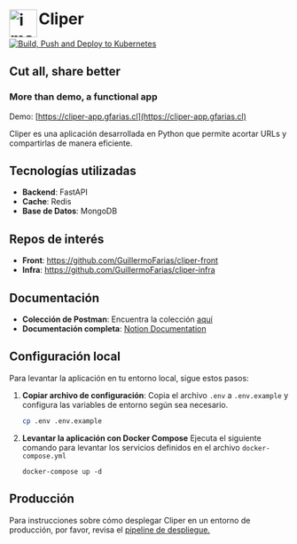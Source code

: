 # <img src="https://github.com/user-attachments/assets/7151506b-1782-44b3-a6d7-317c29d7005d" alt="image" width="50" align="left"> Cliper
[![Build, Push and Deploy to Kubernetes](https://github.com/GuillermoFarias/cliper/actions/workflows/deploy.yml/badge.svg)](https://github.com/GuillermoFarias/cliper/actions/workflows/deploy.yml)

## Cut all, share better

### More than demo, a functional app

Demo: [https://cliper-app.gfarias.cl](https://cliper-app.gfarias.cl)

Cliper es una aplicación desarrollada en Python que permite acortar URLs y compartirlas de manera eficiente.

## Tecnologías utilizadas

- **Backend**: FastAPI
- **Cache**: Redis
- **Base de Datos**: MongoDB

## Repos de interés
- **Front**: https://github.com/GuillermoFarias/cliper-front
- **Infra**: https://github.com/GuillermoFarias/cliper-infra

## Documentación

- **Colección de Postman**: Encuentra la colección [aquí](./api-collection.json)
- **Documentación completa**: [Notion Documentation](https://www.notion.so/Cliper-f42e6b2de7aa4e719ecda753d560d38c?pvs=4)

## Configuración local

Para levantar la aplicación en tu entorno local, sigue estos pasos:

1. **Copiar archivo de configuración**:
   Copia el archivo `.env` a `.env.example` y configura las variables de entorno según sea necesario.

   ```bash
   cp .env .env.example
   ```

2. **Levantar la aplicación con Docker Compose**
   Ejecuta el siguiente comando para levantar los servicios definidos en el archivo `docker-compose.yml`
   ```
   docker-compose up -d
   ```

## Producción
Para instrucciones sobre cómo desplegar Cliper en un entorno de producción, por favor, revisa el [pipeline de despliegue.](./.github/workflows/deploy.yml)
